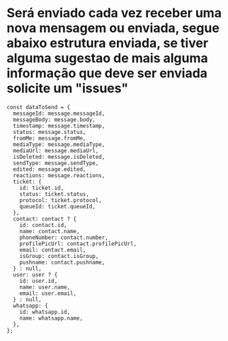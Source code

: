 # Será enviado cada vez receber uma nova mensagem ou enviada, segue abaixo estrutura enviada, se tiver alguma sugestao de mais alguma informação que deve ser enviada solicite um "issues"

    const dataToSend = {
      messageId: message.messageId,
      messageBody: message.body,
      timestamp: message.timestamp,
      status: message.status,
      fromMe: message.fromMe,
      mediaType: message.mediaType,
      mediaUrl: message.mediaUrl,
      isDeleted: message.isDeleted,
      sendType: message.sendType,
      edited: message.edited,
      reactions: message.reactions,
      ticket: {
        id: ticket.id,
        status: ticket.status,
        protocol: ticket.protocol,
        queueId: ticket.queueId,
      },
      contact: contact ? {
        id: contact.id,
        name: contact.name,
        phoneNumber: contact.number,
        profilePicUrl: contact.profilePicUrl,
        email: contact.email,
        isGroup: contact.isGroup,
        pushname: contact.pushname,
      } : null,
      user: user ? {
        id: user.id,
        name: user.name,
        email: user.email,
      } : null,
      whatsapp: {
        id: whatsapp.id,
        name: whatsapp.name,
      },
    };